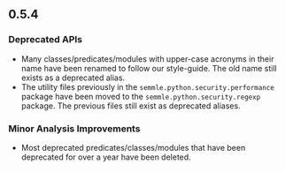 ## 0.5.4

### Deprecated APIs

* Many classes/predicates/modules with upper-case acronyms in their name have been renamed to follow our style-guide.
  The old name still exists as a deprecated alias.
* The utility files previously in the `semmle.python.security.performance` package have been moved to the `semmle.python.security.regexp` package.
  The previous files still exist as deprecated aliases.

### Minor Analysis Improvements

* Most deprecated predicates/classes/modules that have been deprecated for over a year have been deleted.
